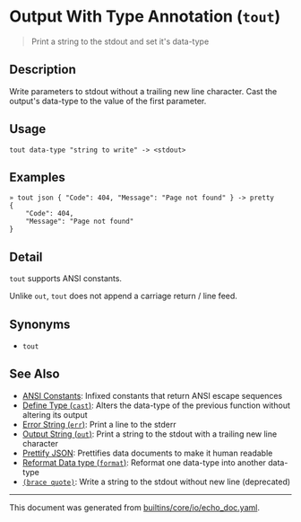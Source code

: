 # Output With Type Annotation (`tout`)

> Print a string to the stdout and set it's data-type

## Description

Write parameters to stdout without a trailing new line character. Cast the
output's data-type to the value of the first parameter.

## Usage

```
tout data-type "string to write" -> <stdout>
```

## Examples

```
» tout json { "Code": 404, "Message": "Page not found" } -> pretty
{
    "Code": 404,
    "Message": "Page not found"
}
```

## Detail

`tout` supports ANSI constants.

Unlike `out`, `tout` does not append a carriage return / line feed.

## Synonyms

* `tout`


## See Also

* [ANSI Constants](../user-guide/ansi.md):
  Infixed constants that return ANSI escape sequences
* [Define Type (`cast`)](../commands/cast.md):
  Alters the data-type of the previous function without altering its output
* [Error String (`err`)](../commands/err.md):
  Print a line to the stderr
* [Output String (`out`)](../commands/out.md):
  Print a string to the stdout with a trailing new line character
* [Prettify JSON](../commands/pretty.md):
  Prettifies data documents to make it human readable
* [Reformat Data type (`format`)](../commands/format.md):
  Reformat one data-type into another data-type
* [`(brace quote)`](../parser/brace-quote-func.md):
  Write a string to the stdout without new line (deprecated)

<hr/>

This document was generated from [builtins/core/io/echo_doc.yaml](https://github.com/lmorg/murex/blob/master/builtins/core/io/echo_doc.yaml).